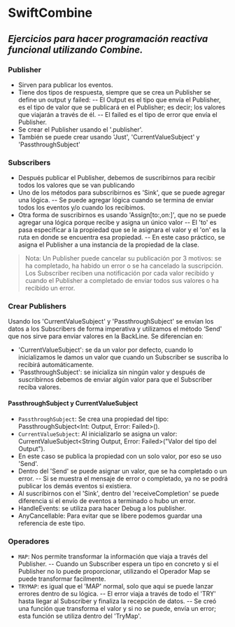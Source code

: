 # SwiftCombine
## _Ejercicios para hacer programación reactiva funcional utilizando Combine._

### Publisher
- Sirven para publicar los eventos.
- Tiene dos tipos de respuesta, siempre que se crea un Publisher se define un output y failed:
-- El Output es el tipo que envía el Publisher, es el tipo de valor que se publicará en el Publisher; es decir; los valores que viajarán a través de él.
-- El failed es el tipo de error que envía el Publisher.
- Se crear el Publisher usando el '.publisher'.
- También se puede crear usando 'Just', 'CurrentValueSubject' y 'PassthroughSubject'

### Subscribers
- Después publicar el Publisher, debemos de suscribirnos para recibir todos los valores que se van publicando
- Uno de los métodos para subscribirnos es 'Sink', que se puede agregar una lógica.
-- Se puede agregar lógica cuando se termina de enviar todos los eventos y/o cuando los recibimos.
- Otra forma de suscribirnos es usando 'Assign[to:,on:]', que no se puede agregar una lógica porque recibe y asigna un único valor
-- El 'to' es pasa especificar a la propiedad que se le asignara el valor y el 'on' es la ruta en donde se encuentra esa propiedad.
-- En este caso práctico, se asigna el Publisher a una instancia de la propiedad de la clase.

> Nota:  Un Publisher puede cancelar su publicación por 3 motivos: se ha completado, ha habido un error o se ha cancelado la suscripción. 
Los Subscriber reciben una notificación por cada valor recibido y cuando el Publisher a completado de enviar todos sus valores o ha recibido un error.

### Crear Publishers
Usando los 'CurrentValueSubject' y 'PassthroughSubject' se envían los datos a los Subscribers de forma imperativa y utilizamos el método ‘Send' que nos sirve para enviar valores en la BackLine. Se diferencian en:
- 'CurrentValueSubject': se da un valor por defecto, cuando lo inicializamos le damos un valor que cuando un Subscriber se suscriba lo recibirá automáticamente.
- 'PassthroughSubject': se inicializa sin ningún valor y después de suscribirnos debemos de enviar algún valor para que el Subscriber reciba valores.

#### PassthroughSubject y CurrentValueSubject
- `PassthroughSubject`: Se crea una propiedad del tipo: PassthroughSubject<Int: Output, Error: Failed>().
- `CurrentValueSubject`: Al inicializarlo se asigna un valor: CurrentValueSubject<String Output, Error: Failed>("Valor del tipo del Output").
- En este caso se publica la propiedad con un solo valor, por eso se uso 'Send'.
- Dentro del 'Send' se puede asignar un valor, que se ha completado o un error.
-- Si se muestra el mensaje de error o completado, ya no se podrá publicar los demás eventos si existiera.
- Al suscribirnos con el 'Sink', dentro del 'receiveCompletion' se puede diferencia si el envío de eventos a terminado o hubo un error.
- HandleEvents: se utiliza para hacer Debug a los publisher.
- AnyCancellable: Para evitar que se libere podemos guardar una referencia de este tipo.

### Operadores
- `MAP`: Nos permite transformar la información que viaja a través del Publisher.
-- Cuando un Subscriber espera un tipo en concreto y si el Publisher no lo puede proporcionar, utilizando el Operador Map se puede transformar facilmente.
- `TRYMAP`: es igual que el 'MAP' normal, solo que aqui se puede lanzar errores dentro de su lógica.
-- El error viaja a través de todo el 'TRY' hasta llegar al Subscriber y finaliza la recepción de datos.
-- Se creó una función que transforma el valor y si no se puede, envía un error; esta función se utiliza dentro del 'TryMap'.